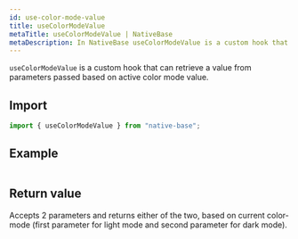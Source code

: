 ```yaml
---
id: use-color-mode-value
title: useColorModeValue
metaTitle: useColorModeValue | NativeBase
metaDescription: In NativeBase useColorModeValue is a custom hook that can retrieve a value from parameters passed based on active color mode value. Read this document for more.
---
```


`useColorModeValue` is a custom hook that can retrieve a value from parameters passed based on active color mode value.

## Import

```jsx
import { useColorModeValue } from "native-base";
```

## Example

```ComponentSnackPlayer path=hooks,useColorModeValue,Basic.tsx

```

## Return value

Accepts 2 parameters and returns either of the two, based on current color-mode (first parameter for light mode and second parameter for dark mode).
